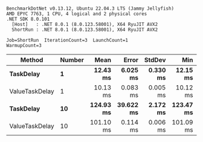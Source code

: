 ```

BenchmarkDotNet v0.13.12, Ubuntu 22.04.3 LTS (Jammy Jellyfish)
AMD EPYC 7763, 1 CPU, 4 logical and 2 physical cores
.NET SDK 8.0.101
  [Host]   : .NET 8.0.1 (8.0.123.58001), X64 RyuJIT AVX2
  ShortRun : .NET 8.0.1 (8.0.123.58001), X64 RyuJIT AVX2

Job=ShortRun  IterationCount=3  LaunchCount=1  
WarmupCount=3  

```
| Method         | Number | Mean      | Error     | StdDev   | Min       | Max       | Allocated |
|--------------- |------- |----------:|----------:|---------:|----------:|----------:|----------:|
| **TaskDelay**      | **1**      |  **12.43 ms** |  **6.025 ms** | **0.330 ms** |  **12.15 ms** |  **12.79 ms** |     **352 B** |
| ValueTaskDelay | 1      |  10.13 ms |  0.083 ms | 0.005 ms |  10.12 ms |  10.13 ms |     192 B |
| **TaskDelay**      | **10**     | **124.93 ms** | **39.622 ms** | **2.172 ms** | **123.47 ms** | **127.43 ms** |    **2104 B** |
| ValueTaskDelay | 10     | 101.10 ms |  0.114 ms | 0.006 ms | 101.09 ms | 101.10 ms |     381 B |
